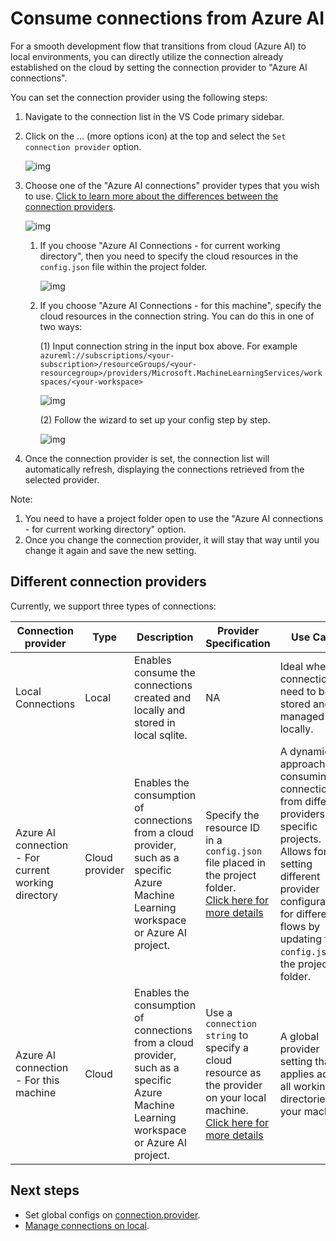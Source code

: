 # Consume connections from Azure AI

For a smooth development flow that transitions from cloud (Azure AI) to local environments, you can directly utilize the connection already established on the cloud by setting the connection provider to "Azure AI connections".

You can set the connection provider using the following steps:

1. Navigate to the connection list in the VS Code primary sidebar.

1. Click on the ... (more options icon) at the top and select the `Set connection provider` option.

    ![img](../../media/cloud/consume-cloud-connections/set-connection-provider.png)

1. Choose one of the "Azure AI connections" provider types that you wish to use. [Click to learn more about the differences between the connection providers](#different-connection-providers).

    ![img](../../media/cloud/consume-cloud-connections/set-connection-provider-2.png)

    1. If you choose "Azure AI Connections - for current working directory", then you need to specify the cloud resources in the `config.json` file within the project folder.

        ![img](../../media/cloud/consume-cloud-connections/set-aml-connection-provider.png)
    
    1. If you choose "Azure AI Connections - for this machine", specify the cloud resources in the connection string. You can do this in one of two ways:
    
        (1) Input connection string in the input box above.
    For example `azureml://subscriptions/<your-subscription>/resourceGroups/<your-resourcegroup>/providers/Microsoft.MachineLearningServices/workspaces/<your-workspace>`

        ![img](../../media/cloud/consume-cloud-connections/set-aml-connection-provider-2.png)

         (2) Follow the wizard to set up your config step by step.
    
        ![img](../../media/cloud/consume-cloud-connections/set-aml-connection-provider-2-wizard.png)
  1. Once the connection provider is set, the connection list will automatically refresh, displaying the connections retrieved from the selected provider.


Note:
1. You need to have a project folder open to use the "Azure AI connections - for current working directory" option.
1. Once you change the connection provider, it will stay that way until you change it again and save the new setting.

## Different connection providers

Currently, we support three types of connections:

|Connection provider|Type|Description|Provider Specification|Use Case|
|---|---|---|---|---|
| Local Connections| Local| Enables consume the connections created and locally and stored in local sqlite. |NA| Ideal when connections need to be stored and managed locally.|
|Azure AI connection - For current working directory| Cloud provider| Enables the consumption of connections from a cloud provider, such as a specific Azure Machine Learning workspace or Azure AI project.| Specify the resource ID in a `config.json` file placed in the project folder. <br> [Click here for more details](../../how-to-guides/set-global-configs.md#azureml)| A dynamic approach for consuming connections from different providers in specific projects. Allows for setting different provider configurations for different flows by updating the `config.json` in the project folder.|
|Azure AI connection - For this machine| Cloud| Enables the consumption of connections from a cloud provider, such as a specific Azure Machine Learning workspace or Azure AI project. | Use a `connection string` to specify a cloud resource as the provider on your local machine. <br> [Click here for more details](../../how-to-guides/set-global-configs.md#full-azure-machine-learning-workspace-resource-id)|A global provider setting that applies across all working directories on your machine.|

## Next steps

- Set global configs on [connection.provider](../../how-to-guides/set-global-configs.md#connectionprovider).
- [Manage connections on local](../../how-to-guides/manage-connections.md).
